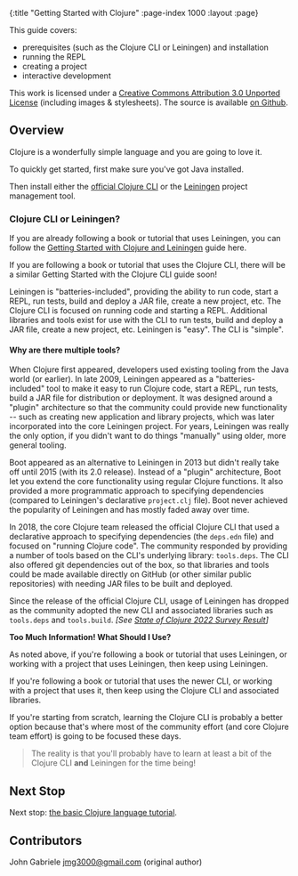 {:title "Getting Started with Clojure"
 :page-index 1000
 :layout :page}

This guide covers:

 * prerequisites (such as the Clojure CLI or Leiningen) and installation
 * running the REPL
 * creating a project
 * interactive development

This work is licensed under a <a rel="license"
href="https://creativecommons.org/licenses/by/3.0/">Creative Commons
Attribution 3.0 Unported License</a> (including images &
stylesheets). The source is available [on
Github](https://github.com/clojure-doc/clojure-doc.github.io).


## Overview

Clojure is a wonderfully simple language and you are going to love
it.

To quickly get started, first make sure you've got Java installed.

Then install either the [official Clojure CLI](https://clojure.org/guides/deps_and_cli)
or the [Leiningen](http://leiningen.org/) project management
tool.

### Clojure CLI or Leiningen?

If you are already following a book or tutorial that uses Leiningen,
you can follow the [Getting Started with Clojure and Leiningen](/articles/tutorials/getting_started_lein)
guide here.

If you are following a book or tutorial that uses the Clojure CLI,
there will be a similar Getting Started with the Clojure CLI guide soon!

Leiningen is "batteries-included", providing the ability to run code, start a
REPL, run tests, build and deploy a JAR file, create a new project, etc.
The Clojure CLI is focused on running code and starting a REPL. Additional
libraries and tools exist for use with the CLI to run tests, build and deploy
a JAR file, create a new project, etc. Leiningen is "easy". The CLI is "simple".

#### Why are there multiple tools?

When Clojure first appeared, developers used existing tooling from the Java
world (or earlier). In late 2009, Leiningen appeared as a "batteries-included"
tool to make it easy to run Clojure code, start a REPL, run tests, build a
JAR file for distribution or deployment. It was designed around a "plugin"
architecture so that the community could provide new functionality -- such as
creating new application and library projects, which was later incorporated
into the core Leiningen project. For years, Leiningen was really the only
option, if you didn't want to do things "manually" using older, more general
tooling.

Boot appeared as an alternative to Leiningen in 2013 but didn't really take
off until 2015 (with its 2.0 release). Instead of a "plugin" architecture,
Boot let you extend the core functionality using regular Clojure functions.
It also provided a more programmatic approach to specifying dependencies
(compared to Leiningen's declarative `project.clj` file). Boot never
achieved the popularity of Leiningen and has mostly faded away over time.

In 2018, the core Clojure team released the official Clojure CLI that used
a declarative approach to specifying dependencies (the `deps.edn` file) and
focused on "running Clojure code". The community responded by providing a
number of tools based on the CLI's underlying library: `tools.deps`.
The CLI also offered git dependencies out of the box, so that libraries and
tools could be made available directly on GitHub (or other similar public
repositories) with needing JAR files to be built and deployed.

Since the release of the official Clojure CLI, usage of Leiningen has dropped
as the community adopted the new CLI and associated libraries such as
`tools.deps` and `tools.build`.
_[See [State of Clojure 2022 Survey Result](https://clojure.org/news/2022/06/02/state-of-clojure-2022)]_

**Too Much Information! What Should I Use?**

As noted above, if you're following a book or tutorial that uses Leiningen,
or working with a project that uses Leiningen, then keep using Leiningen.

If you're following a book or tutorial that uses the newer CLI, or working
with a project that uses it, then keep using the Clojure CLI and associated
libraries.

If you're starting from scratch, learning the Clojure CLI is probably a
better option because that's where most of the community effort (and core
Clojure team effort) is going to be focused these days.

> The reality is that you'll probably have to learn at least a bit of the Clojure CLI **and** Leiningen for the time being!


## Next Stop

Next stop: [the basic Clojure language tutorial](/articles/tutorials/introduction/).



## Contributors

John Gabriele <jmg3000@gmail.com> (original author)
